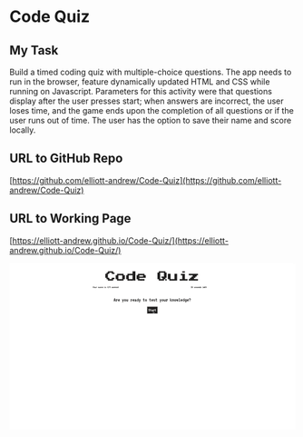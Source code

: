 # Code Quiz

## My Task

Build a timed coding quiz with multiple-choice questions. The app needs to run in the browser, feature dynamically updated HTML and CSS while running on Javascript. Parameters for this activity were that questions display after the user presses start; when answers are incorrect, the user loses time, and the game ends upon the completion of all questions or if the user runs out of time. The user has the option to save their name and score locally.


## URL to GitHub Repo

[https://github.com/elliott-andrew/Code-Quiz](https://github.com/elliott-andrew/Code-Quiz)


## URL to Working Page
[https://elliott-andrew.github.io/Code-Quiz/](https://elliott-andrew.github.io/Code-Quiz/)

![gif of website](https://raw.githubusercontent.com/elliott-andrew/Code-Quiz/main/Assets/Screen-Recording-720-4.gif)
